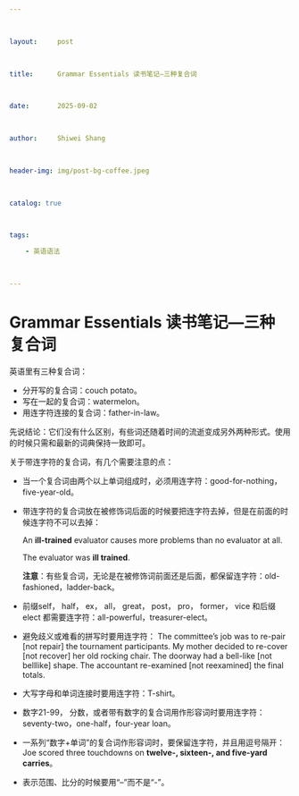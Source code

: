 ```yaml
---

 

layout:     post

 

title:      Grammar Essentials 读书笔记—三种复合词

 

date:       2025-09-02

 

author:     Shiwei Shang

 

header-img: img/post-bg-coffee.jpeg

 

catalog: true

 

tags:

    - 英语语法

 

---
```


# Grammar Essentials 读书笔记—三种复合词

英语里有三种复合词：

- 分开写的复合词：couch potato。
- 写在一起的复合词：watermelon。
- 用连字符连接的复合词：father-in-law。

先说结论：它们没有什么区别，有些词还随着时间的流逝变成另外两种形式。使用的时候只需和最新的词典保持一致即可。

关于带连字符的复合词，有几个需要注意的点：

- 当一个复合词由两个以上单词组成时，必须用连字符：good-for-nothing，five-year-old。
- 带连字符的复合词放在被修饰词后面的时候要把连字符去掉，但是在前面的时候连字符不可以去掉：

  An **ill-trained** evaluator causes more problems than no evaluator at all.

  The evaluator was **ill trained**.

  **注意**：有些复合词，无论是在被修饰词前面还是后面，都保留连字符：old-fashioned，ladder-back。

- 前缀self， half， ex， all， great， post， pro， former， vice 和后缀elect 都需要连字符：all-powerful，treasurer-elect。
- 避免歧义或难看的拼写时要用连字符：
  The committee’s job was to re-pair [not repair] the tournament participants.
  My mother decided to re-cover [not recover] her old rocking chair.
  The doorway had a bell-like [not belllike] shape.
  The accountant re-examined [not reexamined] the final totals.
- 大写字母和单词连接时要用连字符：T-shirt。
- 数字21-99， 分数，或者带有数字的复合词用作形容词时要用连字符：seventy-two，one-half，four-year loan。
- 一系列“数字+单词”的复合词作形容词时，要保留连字符，并且用逗号隔开：Joe scored three touchdowns on **twelve-, sixteen-, and five-yard carries**。
- 表示范围、比分的时候要用“–”而不是“-”。
